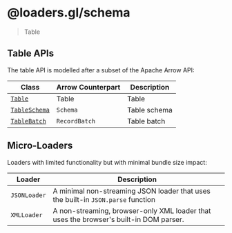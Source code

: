 # @loaders.gl/schema

> Table

## Table APIs

The table API is modelled after a subset of the Apache Arrow API:

| Class                                                              | Arrow Counterpart | Description  |
| ------------------------------------------------------------------ | ----------------- | ------------ |
| [`Table`](modules/tables/docs/api-reference/table.md)              | Table             | Table        |
| [`TableSchema`](modules/tables/docs/api-reference/table-schema.md) | `Schema`          | Table schema |
| [`TableBatch`](modules/tables/docs/api-reference/table-batch.md)   | `RecordBatch`     | Table batch  |

## Micro-Loaders

Loaders with limited functionality but with minimal bundle size impact:

| Loader       | Description                                                                           |
| ------------ | ------------------------------------------------------------------------------------- |
| `JSONLoader` | A minimal non-streaming JSON loader that uses the built-in `JSON.parse` function      |
| `XMLLoader`  | A non-streaming, browser-only XML loader that uses the browser's built-in DOM parser. |
